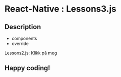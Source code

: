 # React-Native : Lessons3.js 

## Description
- components
- override

Lessons2.js: [Klikk på meg](https://github.com/serdardurmus/React-Native-koder/blob/main/learnReactNative/src/Lessons3.js)

## Happy coding!

